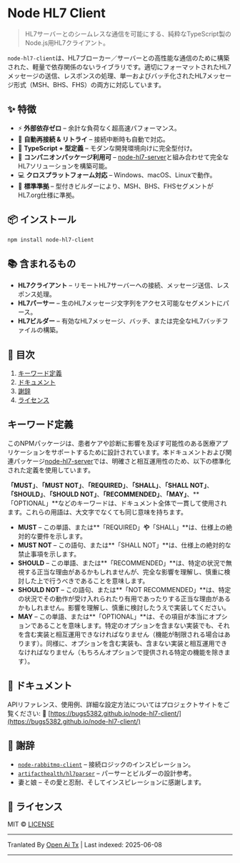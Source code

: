 # Node HL7 Client

> HL7サーバーとのシームレスな通信を可能にする、純粋なTypeScript製のNode.js用HL7クライアント。

`node-hl7-client`は、HL7ブローカー／サーバーとの高性能な通信のために構築された、軽量で依存関係のないライブラリです。適切にフォーマットされたHL7メッセージの送信、レスポンスの処理、単一およびバッチ化されたHL7メッセージ形式（MSH、BHS、FHS）の両方に対応しています。

## ✨ 特徴

* ⚡ **外部依存ゼロ** – 余計な負荷なく超高速パフォーマンス。
* 🔁 **自動再接続 & リトライ** – 接続中断時も自動で対応。
* 🧠 **TypeScript + 型定義** – モダンな開発環境向けに完全型付け。
* 🤝 **コンパニオンパッケージ利用可** – [node-hl7-server](https://www.npmjs.com/package/node-hl7-server)と組み合わせて完全なHL7ソリューションを構築可能。
* 💻 **クロスプラットフォーム対応** – Windows、macOS、Linuxで動作。
* 🧭 **標準準拠** – 型付きビルダーにより、MSH、BHS、FHSセグメントがHL7.org仕様に準拠。

## 📦 インストール

```bash
npm install node-hl7-client
```

## 📚 含まれるもの

* **HL7クライアント** – リモートHL7サーバーへの接続、メッセージ送信、レスポンス処理。
* **HL7パーサー** – 生のHL7メッセージ文字列をアクセス可能なセグメントにパース。
* **HL7ビルダー** – 有効なHL7メッセージ、バッチ、または完全なHL7バッチファイルの構築。

## 🧾 目次

1. [キーワード定義](#keyword-definitions)
2. [ドキュメント](#documentation)
3. [謝辞](#acknowledgements)
4. [ライセンス](#license)

## キーワード定義

このNPMパッケージは、患者ケアや診断に影響を及ぼす可能性のある医療アプリケーションをサポートするために設計されています。本ドキュメントおよび関連パッケージ[node-hl7-server](https://www.npmjs.com/package/node-hl7-server)では、明確さと相互運用性のため、以下の標準化された定義を使用しています。

**「MUST」**、**「MUST NOT」**、**「REQUIRED」**、**「SHALL」**、**「SHALL NOT」**、**「SHOULD」**、**「SHOULD NOT」**、**「RECOMMENDED」**、**「MAY」**、**「OPTIONAL」**などのキーワードは、ドキュメント全体で一貫して使用されます。これらの用語は、大文字でなくても同じ意味を持ちます。

* **MUST** – この単語、または**「REQUIRED」**や**「SHALL」**は、仕様上の絶対的な要件を示します。
* **MUST NOT** – この語句、または**「SHALL NOT」**は、仕様上の絶対的な禁止事項を示します。
* **SHOULD** – この単語、または**「RECOMMENDED」**は、特定の状況で無視する正当な理由があるかもしれませんが、完全な影響を理解し、慎重に検討した上で行うべきであることを意味します。
* **SHOULD NOT** – この語句、または**「NOT RECOMMENDED」**は、特定の状況でその動作が受け入れられたり有用であったりする正当な理由があるかもしれません。影響を理解し、慎重に検討したうえで実装してください。
* **MAY** – この単語、または**「OPTIONAL」**は、その項目が本当にオプションであることを意味します。特定のオプションを含まない実装でも、それを含む実装と相互運用できなければなりません（機能が制限される場合はあります）。同様に、オプションを含む実装も、含まない実装と相互運用できなければなりません（もちろんオプションで提供される特定の機能を除きます）。

## 📖 ドキュメント

APIリファレンス、使用例、詳細な設定方法についてはプロジェクトサイトをご覧ください:
🔗 [https://bugs5382.github.io/node-hl7-client/](https://bugs5382.github.io/node-hl7-client/)

## 🙏 謝辞

* [`node-rabbitmq-client`](https://github.com/cody-greene/node-rabbitmq-client) – 接続ロジックのインスピレーション。
* [`artifacthealth/hl7parser`](https://github.com/artifacthealth/hl7parser) – パーサーとビルダーの設計参考。
* 妻と娘 – その愛と忍耐、そしてインスピレーションに感謝します。

## 📄 ライセンス

MIT © [LICENSE](LICENSE)


---

Tranlated By [Open Ai Tx](https://github.com/OpenAiTx/OpenAiTx) | Last indexed: 2025-06-08

---